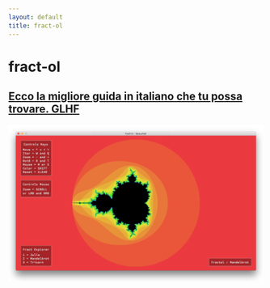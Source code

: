 ```yaml
---
layout: default
title: fract-ol
---
```


# fract-ol

## [Ecco la migliore guida in italiano che tu possa trovare. GLHF](https://github.com/sisittu99/fract-ol#readme)

![img](../imgs/fractol.png)
